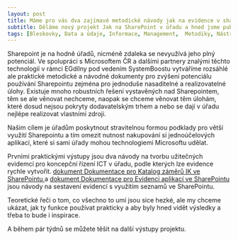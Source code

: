 ```yaml
---
layout: post
title: Máme pro vás dva zajímavé metodické návody jak na evidence v sharePointu nejen pro ICT
subtitle: Děláme nový projekt Jak na SharePoint v úřadu a hned jsme publikovali dva návody jak si udělat evidence právě s využitím seznamů ve SharePointu a to Katalog záměrů a Evidence aplikací
tags: [Bleskovky, Data a údaje, Informace, Management,  Metodiky, Nástroje, Naše práce, Projekt SharePoint v úřadu, Tipy a triky]
---
```



Sharepoint je na hodně úřadů, nicméně zdaleka se nevyužívá jeho plný potenciál. Ve spolupráci s Microsoftem ČR a dalšími partnery znalými těchto technologií v rámci EGdílny pod vedením SystemBoostu vytváříme rozsáhlé ale praktické metodické a návodné dokumenty pro zvýšení potenciálu používání Sharepointu zejména pro jednoduše nasaditelné a realizovatelné úlohy. Existuje mnoho robustních řešení vystavěných nad Sharepointem, těm se ale věnovat nechceme, naopak se chceme věnovat těm úlohám, které dosud nejsou pokryty dodavatelským trhem a nebo se dají v úřadu nejlépe realizovat vlastními zdroji.

Našim cílem je úřadům poskytnout stravitelnou formou podklady pro větší využití Sharepointu a tím omezit nutnost nakupování si jednoúčelových aplikací, které si sami úřady mohou technologiemi Microsoftu udělat. 

Prvními praktickými výstupy jsou dva návody na tvorbu užitečných evidemcí pro koncepční řízení ICT v úřadu, podle kterých lze evidence rychle vytvořit. [ dokument Dokumentace pro Katalog záměrů IK ve SharePointu ]( https://architektovani.tiddlyhost.com/#Katalog%20z%C3%A1m%C4%9Br%C5%AF%20IK%20ve%20SharePointu ) a [ dokument Dokumentace pro Evidenci aplikací ve SharePointu ]( https://architektovani.tiddlyhost.com/#Evidence%20aplikac%C3%AD%20ve%20SharePointu ) jsou návody na sestavení evidencí s využitím seznamů ve SharePointu.

Teoretické řeči o tom, co všechno to umí jsou sice hezké, ale my chceme ukázat, jak ty funkce používat prakticky a aby byly hned vidět výsledky a třeba to bude i inspirace.

A během pár týdnů se můžete těšit na další výstupy projektu.